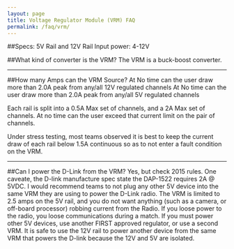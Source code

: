 ```yaml
---
layout: page
title: Voltage Regulator Module (VRM) FAQ
permalink: /faq/vrm/
---
```


##Specs: 
5V Rail and 12V Rail
Input power: 4-12V

##What kind of converter is the VRM?
The VRM is a buck-boost converter.

---

##How many Amps can the VRM Source?
At No time can the user draw more than 2.0A peak from any/all 12V regulated channels
At No time can the user draw more than 2.0A peak from any/all 5V regulated channels

Each rail is split into a 0.5A Max set of channels, and a 2A Max set of channels. At no time can the user exceed that current limit on the pair of channels. 

Under stress testing, most teams observed it is best to keep the current draw of each rail below 1.5A continuous so as to not enter a fault condition on the VRM.

---

##Can I power the D-Link from the VRM?
Yes, but check 2015 rules. One caveate, the D-link manufacture spec state the DAP-1522 requires 2A @ 5VDC. I would recommend teams to not plug any other 5V device into the same VRM they are using to power the D-Link radio. The VRM is limited to 2.5 amps on the 5V rail, and you do not want anything (such as a camera, or off-board processor) robbing current from the Radio. If you loose power to the radio, you loose communications during a match. If you must power other 5V devices, use another FIRST approved regulator, or use a second VRM. It is safe to use the 12V rail to power another device from the same VRM that powers the D-link because the 12V and 5V are isolated.

